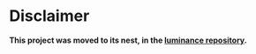 # Disclaimer

**This project was moved to its nest, in the [luminance repository].**

[luminance repository]: https://github.com/phaazon/luminance-rs
